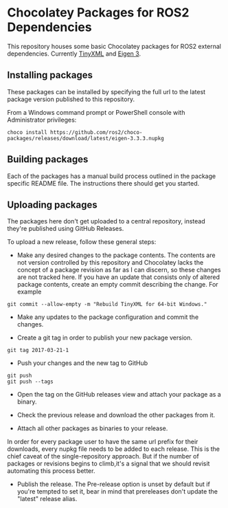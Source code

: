# Chocolatey Packages for ROS2 Dependencies

This repository houses some basic Chocolatey packages for ROS2 external dependencies.
Currently [TinyXML] and [Eigen 3].

## Installing packages

These packages can be installed by specifying the full url to the latest package version published to this repository.

From a Windows command prompt or PowerShell console with Administrator privileges:
```
choco install https://github.com/ros2/choco-packages/releases/download/latest/eigen-3.3.3.nupkg
```

## Building packages

Each of the packages has a manual build process outlined in the package specific README file.
The instructions there should get you started.

## Uploading packages

The packages here don't get uploaded to a central repository, instead they're published using GitHub Releases.

To upload a new release, follow these general steps:

- Make any desired changes to the package contents.
The contents are not version controlled by this repository and Chocolatey lacks the concept of a package revision as far as I can discern, so these changes are not tracked here.
If you have an update that consists only of altered package contents, create an empty commit describing the change.
For example
```
git commit --allow-empty -m "Rebuild TinyXML for 64-bit Windows."
```

- Make any updates to the package configuration and commit the changes.

- Create a git tag in order to publish your new package version.
```
git tag 2017-03-21-1
```

- Push your changes and the new tag to GitHub
```
git push
git push --tags
```

- Open the tag on the GitHub releases view and attach your package as a binary.

- Check the previous release and download the other packages from it.

- Attach all other packages as binaries to your release.

In order for every package user to have the same url prefix for their downloads, every nupkg file needs to be added to each release.
This is the chief caveat of the single-repository approach.
But if the number of packages or revisions begins to climb,it's a signal that we should revisit automating this process better.

- Publish the release.
The Pre-release option is unset by default but if you're tempted to set it, bear in mind that prereleases don't update the "latest" release alias.


[TinyXML]: http://www.grinninglizard.com/tinyxml/
[Eigen 3]: http://eigen.tuxfamily.org